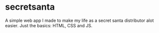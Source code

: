 # secretsanta

A simple web app I made to make my life as a secret santa distributor alot easier. Just the basics: HTML, CSS and JS.
